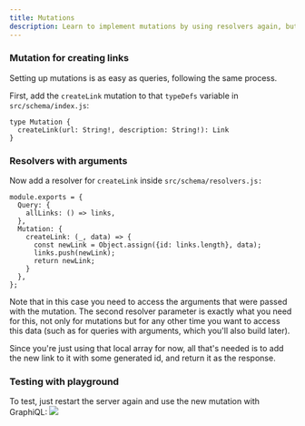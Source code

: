 ```yaml
---
title: Mutations
description: Learn to implement mutations by using resolvers again, but this time with arguments
---
```


### Mutation for creating links

Setting up mutations is as easy as queries, following the same process.

<Instruction>

First, add the `createLink` mutation to that `typeDefs` variable in `src/schema/index.js`:

```graphql(path=".../hackernews-graphql-js/src/schema/index.js")
type Mutation {
  createLink(url: String!, description: String!): Link
}
```

</Instruction>

### Resolvers with arguments

<Instruction>

Now add a resolver for `createLink` inside `src/schema/resolvers.js:`

```js{5-11}(path=".../hackernews-graphql-js/src/schema/resolvers.js")
module.exports = {
  Query: {
    allLinks: () => links,
  },
  Mutation: {
    createLink: (_, data) => {
      const newLink = Object.assign({id: links.length}, data);
      links.push(newLink);
      return newLink;
    }
  },
};
```

</Instruction>

Note that in this case you need to access the arguments that were passed with the mutation. The second resolver parameter is exactly what you need for this, not only for mutations but for any other time you want to access this data (such as for queries with arguments, which you'll also build later).

Since you're just using that local array for now, all that's needed is to add the new link to it with some generated id, and return it as the response.

### Testing with playground

To test, just restart the server again and use the new mutation with GraphiQL:
![](https://vtex.quip.com/-/blob/MYYAAAFJyue/6b0SQMfg1Wf5gNP6W0IyBQ)